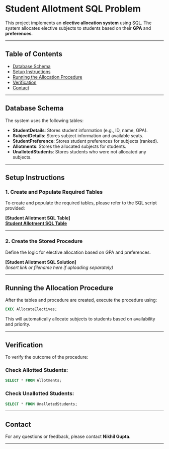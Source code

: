# Student Allotment SQL Problem

This project implements an **elective allocation system** using SQL. The system allocates elective subjects to students based on their **GPA** and **preferences**.

---

## Table of Contents
- [Database Schema](#database-schema)
- [Setup Instructions](#setup-instructions)
- [Running the Allocation Procedure](#running-the-allocation-procedure)
- [Verification](#verification)
- [Contact](#contact)

---

## Database Schema

The system uses the following tables:

- **StudentDetails**: Stores student information (e.g., ID, name, GPA).
- **SubjectDetails**: Stores subject information and available seats.
- **StudentPreference**: Stores student preferences for subjects (ranked).
- **Allotments**: Stores the allocated subjects for students.
- **UnallotedStudents**: Stores students who were not allocated any subjects.

---

## Setup Instructions

### 1. Create and Populate Required Tables

To create and populate the required tables, please refer to the SQL script provided:

**[Student Allotment SQL Table]**  
**[Student Allotment SQL Table](Assignment%20-%20Student%20Allotment%20SQL%20Problem/Student%20Allotment%20SQL%20Solution.sql)**

---

### 2. Create the Stored Procedure

Define the logic for elective allocation based on GPA and preferences.

**[Student Allotment SQL Solution]**  
*(Insert link or filename here if uploading separately)*

---

## Running the Allocation Procedure

After the tables and procedure are created, execute the procedure using:

```sql
EXEC AllocateElectives;
```

This will automatically allocate subjects to students based on availability and priority.

---

## Verification

To verify the outcome of the procedure:

### Check Allotted Students:
```sql
SELECT * FROM Allotments;
```

### Check Unallotted Students:
```sql
SELECT * FROM UnallotedStudents;
```

---

## Contact

For any questions or feedback, please contact **Nikhil Gupta**.

---
